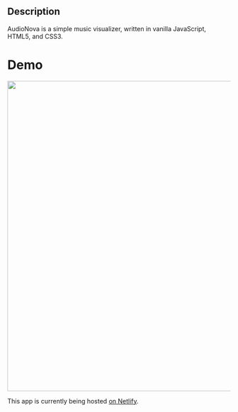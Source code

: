 ## Description
AudioNova is a simple music visualizer, written in vanilla JavaScript, HTML5, and CSS3.


# Demo

<p align="center">
	<img src="images/anova.gif" width="700px"/>
</p>

This app is currently being hosted [on Netlify](https://quirky-feynman-8ee4a9.netlify.app/).
